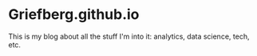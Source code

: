 # Griefberg.github.io
This is my blog about all the stuff I'm into it: analytics, data science, tech, etc.
